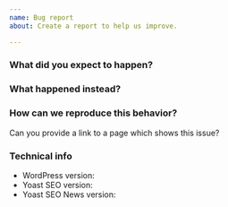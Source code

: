 ```yaml
---
name: Bug report
about: Create a report to help us improve.

---
```

### What did you expect to happen?

### What happened instead?

### How can we reproduce this behavior?

Can you provide a link to a page which shows this issue?

### Technical info
* WordPress version:
* Yoast SEO version:
* Yoast SEO News version:

